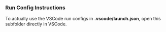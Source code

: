 ### Run Config Instructions

To actually use the VSCode run configs in **.vscode/launch.json**, open this subfolder directly in VSCode.
